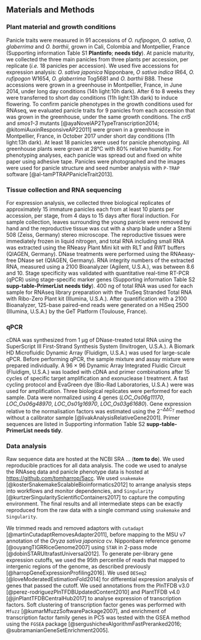 
## Materials and Methods

### Plant material and growth conditions

Panicle traits were measured in 91 accessions of *O. rufipogon*, *O. sativa*, *O. glaberrima* and *O. barthii*, grown in Cali, Colombia and Montpellier, France (Supporting information Table S1 **Plantinfo**; **needs tidy**).
At panicle maturity, we collected the three main panicles from three plants per accession, per replicate (*i.e.* 18 panicles per accession).
We used five accessions for expression analysis: *O. sativa japonica*  Nipponbare, *O sativa indica* IR64, *O. rufipogon* W1654, *O. glaberrima* Tog5681 and *O. barthii* B88.
These accessions were grown in a greenhouse in Montpellier, France, in June 2014, under long day conditions (14h light:10h dark).
After 6 to 8 weeks they were transferred to short day conditions (11h light:13h dark) to induce flowering.
To confirm panicle phenotypes in the growth conditions used for RNAseq, we evaluated panicle traits for 9 panicles from each accession that was grown in the greenhouse, under the same growth conditions.
The *crl5* and *smos1-3* mutants [@ayaNovelAP2TypeTranscription2014; @kitomiAuxinResponsiveAP22011] were grown in a greenhouse in Montpellier, France, in October 2017 under short day conditions (11h light:13h dark).
At least 18 panicles were used for panicle phenotyping.
All greenhouse plants were grown at 28°C with 80% relative humidity.
For phenotyping analyses, each panicle was spread out and fixed on white paper using adhesive tape.
Panicles were photographed and the images were used for panicle structure and seed number analysis with `P-TRAP` software [@al-tamPTRAPPanicleTrait2013].

### Tissue collection and RNA sequencing

For expression analysis, we collected three biological replicates of approximately 15 immature panicles each from at least 10 plants per accession, per stage, from 4 days to 15 days after floral induction.
For sample collection, leaves surrounding the young panicle were removed by hand and the reproductive tissue was cut with a sharp blade under a Stemi 508 (Zeiss, Germany) stereo microscope.
The reproductive tissues were immediately frozen in liquid nitrogen, and total RNA including small RNA was extracted using the RNeasy Plant Mini kit with RLT and RWT buffers (QIAGEN, Germany).
DNase treatments were performed using the RNAeasy-free DNase set (QIAGEN, Germany).
RNA integrity numbers of the extracted RNA, measured using a 2100 Bioanalyzer (Agilent, U.S.A.), was between 8.6 and 10.
Stage specificity was validated with quantitative real-time RT-PCR (qPCR) using stage-specific marker genes (Supporting information Table S2 **supp-table-PrimerList** **needs tidy**).
400 ng of total RNA was used for each sample for RNAseq library preparation with the TruSeq Stranded Total RNA with Ribo-Zero Plant kit (Illumina, U.S.A.).
After quantification with a 2100 Bioanalyzer, 125-base paired-end reads were generated on a HiSeq 2500 (Illumina, U.S.A.) by the GeT Platform (Toulouse, France).

### qPCR

cDNA was synthesized from 1 μg of DNase-treated total RNA using the SuperScript III First-Strand Synthesis System (Invitrogen, U.S.A.). 
A Biomark HD Microfluidic Dynamic Array (Fluidigm, U.S.A.) was used for large-scale qPCR.
Before performing qPCR, the sample mixture and assay mixture were prepared individually.
A 96 × 96 Dynamic Array Integrated Fluidic Circuit (Fluidigm, U.S.A.) was loaded with cDNA and primer combinations after 15 cycles of specific target amplification and exonuclease I treatment.
A fast cycling protocol and EvaGreen dye (Bio-Rad Laboratories, U.S.A.) were was used for amplification.
Three biological replicates were performed for each sample.
Data were normalized using 4 genes (*LOC_Os06g11170*, *LOC_Os06g48970*, *LOC_Os01g16970*, *LOC_Os03g61680*).
Gene expression relative to the normalisation factors was estimated using the $2^{- \Delta \Delta C_{T}}$ method without a calibrator sample [@livakAnalysisRelativeGene2001].
Primer sequences are listed in Supporting information Table S2 **supp-table-PrimerList** **needs tidy**.

### Data analysis

Raw sequence data are hosted at the NCBI SRA ... (**tom to do**).
We used reproducible practices for all data analysis.
The code we used to analyse the RNAseq data and panicle phenotype data is hosted at https://github.com/tomharrop/5acc.
We used `snakemake` [@kosterSnakemakeScalableBioinformatics2012] to arrange analysis steps into workflows and monitor dependencies, and `Singularity` [@kurtzerSingularityScientificContainers2017] to capture the computing environment.
The final results and all intermediate steps can be exactly reproduced from the raw data with a single command using `snakemake` and `Singularity`.

We trimmed reads and removed adaptors with `cutadapt` [@martinCutadaptRemovesAdapter2011], before mapping to the MSU v7 annotation of the *Oryza sativa japonica* cv. Nipponbare reference genome [@ouyangTIGRRiceGenome2007] using `STAR` in 2-pass mode [@dobinSTARUltrafastUniversal2012].
To generate per-library gene expression cutoffs, we used the 95th percentile of reads that mapped to intergenic regions of the genome, as described previously [@harropGeneExpressionProfiling2016].
We used `DESeq2` [@loveModeratedEstimationFold2014] for differential expression analysis of genes that passed the cutoff.
We used annotations from the PlnTFDB v3.0 [@perez-rodriguezPlnTFDBUpdatedContent2010] and PlantTFDB v4.0 [@jinPlantTFDBCentralHub2017] to analyse expression of transcription factors.
Soft clustering of transcription factor genes was performed with `Mfuzz` [@kumarMfuzzSoftwarePackage2007], and enrichment of transcription factor family genes in PC5 was tested with the GSEA method using the `FGSEA` package [@sergushichevAlgorithmFastPreranked2016; @subramanianGeneSetEnrichment2005]. 
